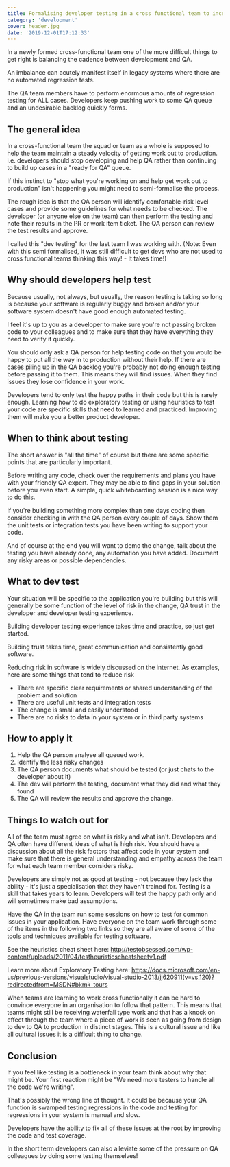 ```yaml
---
title: Formalising developer testing in a cross functional team to increase squad velocity
category: 'development'
cover: header.jpg
date: '2019-12-01T17:12:33'
---
```


In a newly formed cross-functional team one of the more difficult things to get right is balancing the cadence between development and QA.

An imbalance can acutely manifest itself in legacy systems where there are no automated regression tests.

The QA team members have to perform enormous amounts of regression testing for ALL cases. Developers keep pushing work to some QA queue and an undesirable backlog quickly forms.

<!-- end excerpt -->

## The general idea

In a cross-functional team the squad or team as a whole is supposed to help the team maintain a steady velocity of getting work out to production. i.e. developers should stop developing and help QA rather than continuing to build up cases in a "ready for QA" queue.

If this instinct to "stop what you're working on and help get work out to production" isn't happening you might need to semi-formalise the process.

The rough idea is that the QA person will identify comfortable-risk level cases and provide some guidelines for what needs to be checked. The developer (or anyone else on the team) can then perform the testing and note their results in the PR or work item ticket. The QA person can review the test results and approve.

I called this "dev testing" for the last team I was working with. (Note: Even with this semi formalised, it was still difficult to get devs who are not used to cross functional teams thinking this way! - It takes time!)

## Why should developers help test

Because usually, not always, but usually, the reason testing is taking so long is because your software is regularly buggy and broken and/or your software system doesn't have good enough automated testing.

I feel it's up to you as a developer to make sure you're not passing broken code to your colleagues and to make sure that they have everything they need to verify it quickly.

You should only ask a QA person for help testing code on that you would be happy to put all the way in to production without their help. If there are cases piling up in the QA backlog you're probably not doing enough testing before passing it to them. This means they will find issues. When they find issues they lose confidence in your work.

Developers tend to only test the happy paths in their code but this is rarely enough. Learning how to do exploratory testing or using heuristics to test your code are specific skills that need to learned and practiced. Improving them will make you a better product developer.

## When to think about testing

The short answer is "all the time" of course but there are some specific points that are particularly important.

Before writing any code, check over the requirements and plans you have with your friendly QA expert. They may be able to find gaps in your solution before you even start. A simple, quick whiteboarding session is a nice way to do this.

If you're building something more complex than one days coding then consider checking in with the QA person every couple of days. Show them the unit tests or integration tests you have been writing to support your code.

And of course at the end you will want to demo the change, talk about the testing you have already done, any automation you have added. Document any risky areas or possible dependencies.

## What to dev test

Your situation will be specific to the application you're building but this will generally be some function of the level of risk in the change, QA trust in the developer and developer testing experience.

Building developer testing experience takes time and practice, so just get started.

Building trust takes time, great communication and consistently good software.

Reducing risk in software is widely discussed on the internet. As examples, here are some things that tend to reduce risk

- There are specific clear requirements or shared understanding of the problem and solution
- There are useful unit tests and integration tests
- The change is small and easily understood
- There are no risks to data in your system or in third party systems

## How to apply it

1. Help the QA person analyse all queued work.
2. Identify the less risky changes
3. The QA person documents what should be tested (or just chats to the developer about it)
4. The dev will perform the testing, document what they did and what they found
5. The QA will review the results and approve the change.

## Things to watch out for

All of the team must agree on what is risky and what isn't. Developers and QA often have different ideas of what is high risk. You should have a discussion about all the risk factors that affect code in your system and make sure that there is general understanding and empathy across the team for what each team member considers risky.

Developers are simply not as good at testing - not because they lack the ability - it's just a specialisation that they haven't trained for. Testing is a skill that takes years to learn. Developers will test the happy path only and will sometimes make bad assumptions.

Have the QA in the team run some sessions on how to test for common issues in your application. Have everyone on the team work through some of the items in the following two links so they are all aware of some of the tools and techniques available for testing software.

See the heuristics cheat sheet here: <http://testobsessed.com/wp-content/uploads/2011/04/testheuristicscheatsheetv1.pdf>

Learn more about Exploratory Testing here: <https://docs.microsoft.com/en-us/previous-versions/visualstudio/visual-studio-2013/jj620911(v=vs.120)?redirectedfrom=MSDN#bkmk_tours>

When teams are learning to work cross functionally it can be hard to convince everyone in an organisation to follow that pattern. This means that teams might still be receiving waterfall type work and that has a knock on effect through the team where a piece of work is seen as going from design to dev to QA to production in distinct stages. This is a cultural issue and like all cultural issues it is a difficult thing to change.

## Conclusion

If you feel like testing is a bottleneck in your team think about why that might be. Your first reaction might be "We need more testers to handle all the code we're writing".

That's possibly the wrong line of thought. It could be because your QA function is swamped testing regressions in the code and testing for regressions in your system is manual and slow.

Developers have the ability to fix all of these issues at the root by improving the code and test coverage.

In the short term developers can also alleviate some of the pressure on QA colleagues by doing some testing themselves!

